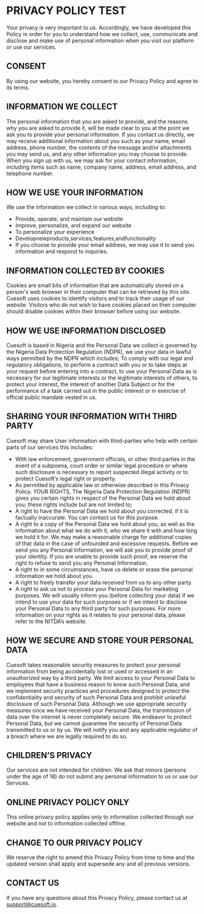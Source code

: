 # PRIVACY POLICY TEST
Your privacy is very important to us. Accordingly, we have developed this Policy in order for you to understand how we collect, use, communicate and disclose and make use of personal information when you visit our platform or use our services.

## CONSENT
By using our website, you hereby consent to our Privacy Policy and agree to its terms.

## INFORMATION WE COLLECT
The personal information that you are asked to provide, and the reasons why you are asked to provide it, will be made clear to you at the point we ask you to provide your personal information. If you contact us directly, we may receive additional information about you such as your name, email address, phone number, the contents of the message and/or attachments you may send us, and any other information you may choose to provide. When you sign up with us, we may ask for your contact information, including items such as name, company name, address, email address, and telephone number.

## HOW WE USE YOUR INFORMATION
We use the information we collect in various ways, including to:
- Provide, operate, and maintain our website
- Improve, personalize, and expand our website
- To personalize your experience
- Developnewproducts,services,features,andfunctionality
- If you choose to provide your email address, we may use it to send you
information and respond to inquiries.

## INFORMATION COLLECTED BY COOKIES
Cookies are small bits of information that are automatically stored on a person's web browser in their computer that can be retrieved by this site. Cuesoft uses cookies to identify visitors and to track their usage of our website. Visitors who do not wish to have cookies placed on their computer should disable cookies within their browser before using our website.
    
## HOW WE USE INFORMATION DISCLOSED
Cuesoft is based in Nigeria and the Personal Data we collect is governed by the Nigeria Data Protection Regulation (NDPR), we use your data in lawful ways permitted by the NDPR which includes; To comply with our legal and regulatory obligations, to perform a contract with you or to take steps at your request before entering into a contract, to use your Personal Data as is necessary for our legitimate interests or the legitimate interests of others, to protect your interest, the interest of another Data Subject or for the performance of a task carried out in the public interest or in exercise of official public mandate vested in us.

## SHARING YOUR INFORMATION WITH THIRD PARTY
Cuesoft may share User information with third-parties who help with certain parts of our services this includes:
- With law enforcement, government officials, or other third parties in the event of a subpoena, court order or similar legal procedure or where such disclosure is necessary to report suspected illegal activity or to protect Cuesoft’s legal right or property.
- As permitted by applicable law or otherwise described in this Privacy Policy. YOUR RIGHTS, The Nigeria Data Protection Regulation (NDPR) gives you certain rights in respect of the Personal Data we hold about you; these rights include but are not limited to;
- A right to have the Personal Data we hold about you corrected, if it is factually inaccurate. You can contact us for this purpose.
- A right to a copy of the Personal Data we hold about you, as well as the information about what we do with it, who we share it with and how long we hold it for. We may make a reasonable charge for additional copies of that data in the case of unfounded and excessive requests. Before we send you any Personal Information, we will ask you to provide proof of your identity. If you are unable to provide such proof, we reserve the right to refuse to send you any Personal Information.
- A right to in some circumstances, have us delete or erase the personal information we hold about you.
- A right to freely transfer your data received from us to any other party.
- A right to ask us not to process your Personal Data for marketing purposes. We will usually inform you (before collecting your data) if we intend to use
your data for such purposes or if we intend to disclose your Personal Data to any third party for such purposes.
For more information on your rights as it relates to your personal data, please refer to the NITDA’s website.

## HOW WE SECURE AND STORE YOUR PERSONAL DATA
Cuesoft takes reasonable security measures to protect your personal information from being accidentally lost or used or accessed in an unauthorized way by a third party. We limit access to your Personal Data to employees that have a business reason to know such Personal Data, and we implement security practices and procedures designed to protect the confidentiality and security of such Personal Data and prohibit unlawful disclosure of such Personal Data.
Although we use appropriate security measures once we have received your Personal Data, the transmission of data over the internet is never completely secure. We endeavor to protect Personal Data, but we cannot guarantee the security of Personal Data transmitted to us or by us. We will notify you and any applicable regulator of a breach where we are legally required to do so.

## CHILDREN’S PRIVACY
Our services are not intended for children. We ask that minors (persons under the age of 18) do not submit any personal information to us or use our Services.

## ONLINE PRIVACY POLICY ONLY
This online privacy policy applies only to information collected through our website and not to information collected offline.

## CHANGE TO OUR PRIVACY POLICY
We reserve the right to amend this Privacy Policy from time to time and the updated version shall apply and supersede any and all previous versions.

## CONTACT US
If you have any questions about this Privacy Policy, please contact us at [support@cuesoft.io](mailto:support@cuesoft.io).
